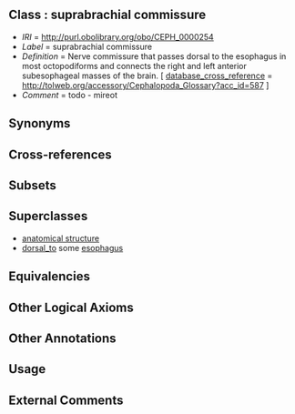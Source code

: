 
## Class : suprabrachial commissure

 * *IRI* = http://purl.obolibrary.org/obo/CEPH_0000254
 * *Label* = suprabrachial commissure
 * *Definition* = Nerve commissure that passes dorsal to the esophagus in most octopodiforms and connects the right and left anterior subesophageal masses of the brain. [ [database_cross_reference](../../ef/oboInOwl#hasDbXref.md) = http://tolweb.org/accessory/Cephalopoda_Glossary?acc_id=587 ]
 * *Comment* = todo - mireot

## Synonyms


## Cross-references


## Subsets


## Superclasses

 * [anatomical structure](../../UBERON/61/UBERON_0000061.md)
 * [dorsal_to](../../ceph#dorsal/to/ceph#dorsal_to.md) some [esophagus](../../UBERON/43/UBERON_0001043.md)

## Equivalencies


## Other Logical Axioms


## Other Annotations


## Usage


## External Comments

